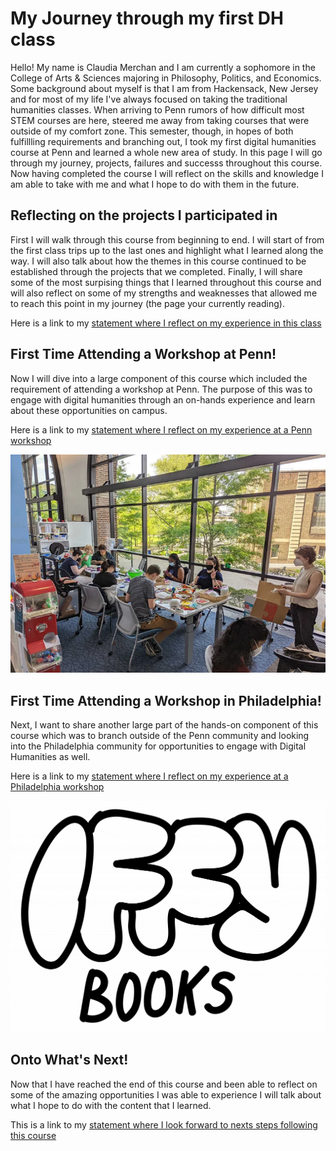 # My Journey through my first DH class

Hello! My name is Claudia Merchan and I am currently a sophomore in the College of Arts & Sciences majoring in Philosophy, Politics, and Economics. Some background about myself is that I am from Hackensack, New Jersey and for most of my life I've always focused on taking the traditional humanities classes. When arriving to Penn rumors of how difficult most STEM courses are here, steered me away from taking courses that were outside of my comfort zone. This semester, though, in hopes of both fulfillling requirements and branching out, I took my first digital humanities course at Penn and learned a whole new area of study. In this page I will go through my journey, projects, failures and successs throughout this course. Now having completed the course I will reflect on the skills and knowledge I am able to take with me and what I hope to do with them in the future. 

## Reflecting on the projects I participated in 

First I will walk through this course from beginning to end. I will start of from the first class trips up to the last ones and highlight what I learned along the way. I will also talk about how the themes in this course continued to be established through the projects that we completed. Finally, I will  share some of the most surpising things that I learned throughout this course and will also reflect on some of my strengths and weaknesses that allowed me to reach this point in my journey (the page your currently reading). 

Here is a link to my [statement where I reflect on my experience in this class](reflection.md) 

## First Time Attending a Workshop at Penn!

Now I will dive into a large component of this course which included the requirement of attending a workshop at Penn. The purpose of this was to engage with digital humanities through an on-hands experience and learn about these opportunities on campus. 

Here is a link to my [statement where I reflect on my experience at a Penn workshop](reflectionpenn.md) 

![EC Image](ecimage.png)

## First Time Attending a Workshop in Philadelphia!

Next, I want to share another large part of the hands-on component of this course which was to branch outside of the Penn community and looking into the Philadelphia community for opportunities to engage with Digital Humanities as well. 

Here is a link to my [statement where I reflect on my experience at a Philadelphia workshop](reflectionphiladelphia.md)

![iffybooks image](iffybooks.png) 

## Onto What's Next!

Now that I have reached the end of this course and been able to reflect on some of the amazing opportunities I was able to experience I will talk about what I hope to do with the content that I learned. 

This is a link to my [statement where I look forward to nexts steps following this course](lookingforward.md)

